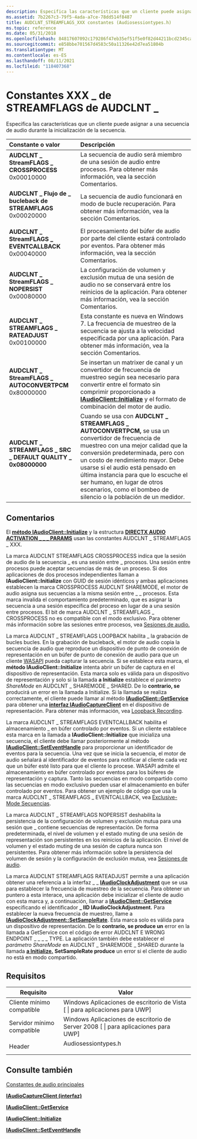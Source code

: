 ```yaml
---
description: Especifica las características que un cliente puede asignar a una secuencia de audio durante la inicialización de la secuencia.
ms.assetid: 7b2267c3-79f5-4ada-a7ce-78dd514f8487
title: AUDCLNT_STREAMFLAGS_XXX constantes (Audiosessiontypes.h)
ms.topic: reference
ms.date: 05/31/2018
ms.openlocfilehash: 84817607092c179286f47eb35ef51f5e0f82d44211bcd2345ca3d27ee06b0e13
ms.sourcegitcommit: e858bbe701567d4583c50a11326e42d7ea51804b
ms.translationtype: MT
ms.contentlocale: es-ES
ms.lasthandoff: 08/11/2021
ms.locfileid: "118407368"
---
```

# <a name="audclnt_streamflags_xxx-constants"></a>Constantes XXX \_ de STREAMFLAGS de AUDCLNT \_

Especifica las características que un cliente puede asignar a una secuencia de audio durante la inicialización de la secuencia.



| Constante o valor                                                                                                                                                                                                                                                                                                                | Descripción                                                                                                                                                                                                                                                                                                                                        |
|:------------------------------------------------------------------------------------------------------------------------------------------------------------------------------------------------------------------------------------------------------------------------------------------------------------------------------|:---------------------------------------------------------------------------------------------------------------------------------------------------------------------------------------------------------------------------------------------------------------------------------------------------------------------------------------------------|
| <span id="AUDCLNT_STREAMFLAGS_CROSSPROCESS"></span><span id="audclnt_streamflags_crossprocess"></span><dl> <dt>**AUDCLNT \_ StreamFLAGS \_ CROSSPROCESS**</dt> <dt>0x00010000</dt> </dl>                                       | La secuencia de audio será miembro de una sesión de audio entre procesos. Para obtener más información, vea la sección Comentarios.<br/>                                                                                                                                                                                                                                  |
| <span id="AUDCLNT_STREAMFLAGS_LOOPBACK"></span><span id="audclnt_streamflags_loopback"></span><dl> <dt>**AUDCLNT \_ Flujo de \_ bucleback de STREAMFLAGS**</dt> <dt>0x00020000</dt> </dl>                                                   | La secuencia de audio funcionará en modo de bucle recuperación. Para obtener más información, vea la sección Comentarios.<br/>                                                                                                                                                                                                                                                      |
| <span id="AUDCLNT_STREAMFLAGS_EVENTCALLBACK"></span><span id="audclnt_streamflags_eventcallback"></span><dl> <dt>**AUDCLNT \_ StreamFLAGS \_ EVENTCALLBACK**</dt> <dt>0x00040000</dt> </dl>                                    | El procesamiento del búfer de audio por parte del cliente estará controlado por eventos. Para obtener más información, vea la sección Comentarios. <br/>                                                                                                                                                                                                                                  |
| <span id="AUDCLNT_STREAMFLAGS_NOPERSIST"></span><span id="audclnt_streamflags_nopersist"></span><dl> <dt>**AUDCLNT \_ StreamFLAGS \_ NOPERSIST**</dt> <dt>0x00080000</dt> </dl>                                                | La configuración de volumen y exclusión mutua de una sesión de audio no se conservará entre los reinicios de la aplicación. Para obtener más información, vea la sección Comentarios.<br/>                                                                                                                                                                                                           |
| <span id="AUDCLNT_STREAMFLAGS_RATEADJUST"></span><span id="audclnt_streamflags_rateadjust"></span><dl> <dt>**AUDCLNT \_ STREAMFLAGS \_ RATEADJUST**</dt> <dt>0x00100000</dt> </dl>                                             | Esta constante es nueva en Windows 7. La frecuencia de muestreo de la secuencia se ajusta a la velocidad especificada por una aplicación. Para obtener más información, vea la sección Comentarios. <br/>                                                                                                                                                                                 |
| <span id="AUDCLNT_STREAMFLAGS_AUTOCONVERTPCM"></span><span id="audclnt_streamflags_autoconvertpcm"></span><dl> <dt>**AUDCLNT \_ StreamFLAGS \_ AUTOCONVERTPCM**</dt> <dt>0x80000000</dt> </dl>                                 | Se insertan un matrixer de canal y un convertidor de frecuencia de muestreo según sea necesario para convertir entre el formato sin comprimir proporcionado a [**IAudioClient::Initialize**](/windows/desktop/api/Audioclient/nf-audioclient-iaudioclient-initialize) y el formato de combinación del motor de audio.<br/>                                                                                                            |
| <span id="AUDCLNT_STREAMFLAGS_SRC_DEFAULT_QUALITY"></span><span id="audclnt_streamflags_src_default_quality"></span><dl> <dt>**AUDCLNT \_ STREAMFLAGS \_ SRC \_ DEFAULT QUALITY \_ 0x08000000**</dt> <dt></dt> </dl>                | Cuando se usa con **AUDCLNT \_ STREAMFLAGS \_ AUTOCONVERTPCM,** se usa un convertidor de frecuencia de muestreo con una mejor calidad que la conversión predeterminada, pero con un costo de rendimiento mayor. Debe usarse si el audio está pensado en última instancia para que lo escuche el ser humano, en lugar de otros escenarios, como el bombeo de silencio o la población de un medidor.<br/> |



## <a name="remarks"></a>Comentarios

El [**método IAudioClient::Initialize**](/windows/desktop/api/Audioclient/nf-audioclient-iaudioclient-initialize) y la estructura [**DIRECTX AUDIO ACTIVATION \_ \_ \_ PARAMS**](/windows/win32/api/mmdeviceapi/ns-mmdeviceapi-directx_audio_activation_params) usan las constantes AUDCLNT \_ STREAMFLAGS \_ XXX.

La marca AUDCLNT STREAMFLAGS CROSSPROCESS indica que la sesión de audio de la secuencia \_ es una sesión entre \_ procesos. Una sesión entre procesos puede aceptar secuencias de más de un proceso. Si dos aplicaciones de dos procesos independientes llaman a **IAudioClient::Initialize** con GUID de sesión idénticos y ambas aplicaciones establecen la marca CROSSPROCESS AUDCLNT SHAREMODE, el motor de audio asigna sus secuencias a la misma sesión entre \_ \_ procesos. Esta marca invalida el comportamiento predeterminado, que es asignar la secuencia a una sesión específica del proceso en lugar de a una sesión entre procesos. El bit de marca AUDCLNT \_ STREAMFLAGS \_ CROSSPROCESS no es compatible con el modo exclusivo. Para obtener más información sobre las sesiones entre procesos, vea [Sesiones de audio.](audio-sessions.md)

La marca AUDCLNT \_ STREAMFLAGS LOOPBACK habilita \_ la grabación de bucles bucles. En la grabación de bucleback, el motor de audio copia la secuencia de audio que reproduce un dispositivo de punto de conexión de representación en un búfer de punto de conexión de audio para que un cliente [WASAPI](wasapi.md) pueda capturar la secuencia. Si se establece esta marca, el **método IAudioClient::Initialize** intenta abrir un búfer de captura en el dispositivo de representación. Esta marca solo es válida para un dispositivo de representación y solo si la llamada **a Initialize** establece el parámetro *ShareMode* en AUDCLNT \_ SHAREMODE \_ SHARED. De lo **contrario, se** producirá un error en la llamada a Initialize. Si la llamada se realiza correctamente, el cliente puede llamar al método [**IAudioClient::GetService**](/windows/desktop/api/Audioclient/nf-audioclient-iaudioclient-getservice) para obtener una [**interfaz IAudioCaptureClient**](/windows/desktop/api/Audioclient/nn-audioclient-iaudiocaptureclient) en el dispositivo de representación. Para obtener más información, vea [Loopback Recording](loopback-recording.md).

La marca AUDCLNT \_ STREAMFLAGS EVENTCALLBACK habilita el almacenamiento \_ en búfer controlado por eventos. Si un cliente establece esta marca en la llamada a **IAudioClient::Initialize** que inicializa una secuencia, el cliente debe llamar posteriormente al método [**IAudioClient::SetEventHandle**](/windows/desktop/api/Audioclient/nf-audioclient-iaudioclient-seteventhandle) para proporcionar un identificador de eventos para la secuencia. Una vez que se inicia la secuencia, el motor de audio señalará al identificador de eventos para notificar al cliente cada vez que un búfer esté listo para que el cliente lo procese. WASAPI admite el almacenamiento en búfer controlado por eventos para los búferes de representación y captura. Tanto las secuencias en modo compartido como las secuencias en modo exclusivo pueden usar el almacenamiento en búfer controlado por eventos. Para obtener un ejemplo de código que usa la marca AUDCLNT \_ STREAMFLAGS \_ EVENTCALLBACK, vea [Exclusive-Mode Secuencias](exclusive-mode-streams.md).

La marca AUDCLNT \_ STREAMFLAGS NOPERSIST deshabilita la persistencia de la configuración de volumen y exclusión mutua para una sesión que \_ contiene secuencias de representación. De forma predeterminada, el nivel de volumen y el estado muting de una sesión de representación son persistentes en los reinicios de la aplicación. El nivel de volumen y el estado muting de una sesión de captura nunca son persistentes. Para obtener más información sobre la persistencia del volumen de sesión y la configuración de exclusión mutua, vea [Sesiones de audio](audio-sessions.md).

La marca AUDCLNT STREAMFLAGS RATEADJUST permite a una aplicación obtener una referencia a la interfaz \_ \_ [**IAudioClockAdjustment**](/windows/desktop/api/audioclient/nn-audioclient-iaudioclockadjustment) que se usa para establecer la frecuencia de muestreo de la secuencia. Para obtener un puntero a esta interace, una aplicación debe inicializar el cliente de audio con esta marca y, a continuación, llamar a [**IAudioClient::GetService**](/windows/desktop/api/Audioclient/nf-audioclient-iaudioclient-getservice) especificando el identificador **\_ IID IAudioClockAdjustment.** Para establecer la nueva frecuencia de muestreo, llame a [**IAudioClockAdjustment::SetSampleRate**](/windows/desktop/api/audioclient/nf-audioclient-iaudioclockadjustment-setsamplerate). Esta marca solo es válida para un dispositivo de representación. De lo **contrario, se produce un** error en la llamada a GetService con el código de error AUDCLNT E WRONG ENDPOINT \_ \_ \_ \_ TYPE. La aplicación también debe establecer el *parámetro ShareMode* en AUDCLNT \_ SHAREMODE \_ SHARED durante la llamada [**a Initialize.**](/windows/desktop/api/Audioclient/nf-audioclient-iaudioclient-initialize) **SetSampleRate produce** un error si el cliente de audio no está en modo compartido.

## <a name="requirements"></a>Requisitos



| Requisito | Valor |
|-------------------------------------|------------------------------------------------------------------------------------------------|
| Cliente mínimo compatible<br/> | Windows Aplicaciones de escritorio de Vista \[ \| para aplicaciones para UWP\]<br/>                                          |
| Servidor mínimo compatible<br/> | Windows Aplicaciones de escritorio de Server 2008 \[ \| para aplicaciones para UWP\]<br/>                                    |
| Header<br/>                   | <dl> <dt>Audiosessiontypes.h</dt> </dl> |



## <a name="see-also"></a>Consulte también

<dl> <dt>

[Constantes de audio principales](core-audio-constants.md)
</dt> <dt>

[**IAudioCaptureClient (interfaz)**](/windows/desktop/api/Audioclient/nn-audioclient-iaudiocaptureclient)
</dt> <dt>

[**IAudioClient::GetService**](/windows/desktop/api/Audioclient/nf-audioclient-iaudioclient-getservice)
</dt> <dt>

[**IAudioClient::Initialize**](/windows/desktop/api/Audioclient/nf-audioclient-iaudioclient-initialize)
</dt> <dt>

[**IAudioClient::SetEventHandle**](/windows/desktop/api/Audioclient/nf-audioclient-iaudioclient-seteventhandle)
</dt> </dl>

 

 




